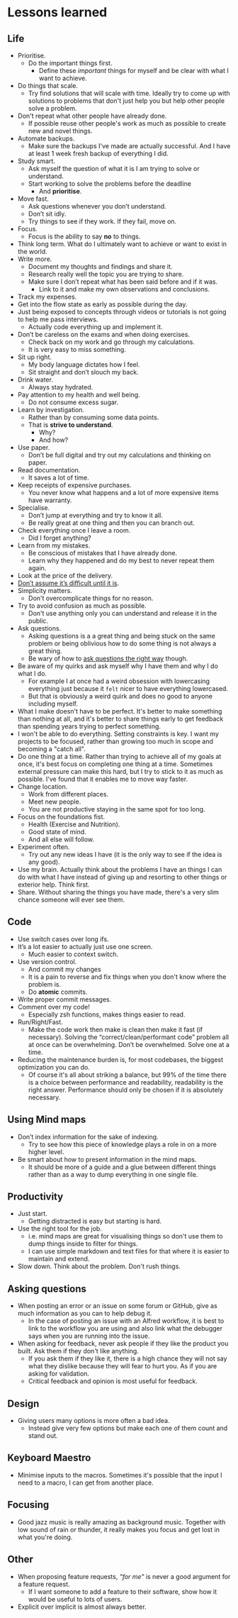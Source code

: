 # Lessons learned
## Life
- Prioritise.
	- Do the important things first.
		- Define these _important_ things for myself and be clear with what I want to achieve.
- Do things that scale.
	- Try find solutions that will scale with time. Ideally try to come up with solutions to problems that don't just help you but help other people solve a problem.
- Don't repeat what other people have already done.
	- If possible reuse other people's work as much as possible to create new and novel things.
- Automate backups.
	- Make sure the backups I've made are actually successful. And I have at least 1 week fresh backup of everything I did.
- Study smart.
	- Ask myself the question of what it is I am trying to solve or understand.
	- Start working to solve the problems before the deadline
		- And __prioritise__.
- Move fast.
	- Ask questions whenever you don’t understand.
	- Don’t sit idly.
	- Try things to see if they work. If they fail, move on.
- Focus.
	- Focus is the ability to say __no__ to things.
- Think long term. What do I ultimately want to achieve or want to exist in the world.
- Write more.
	- Document my thoughts and findings and share it.
	- Research really well the topic you are trying to share.
	- Make sure I don’t repeat what has been said before and if it was.
		- Link to it and make my own observations and conclusions.
- Track my expenses.
- Get into the flow state as early as possible during the day.
- Just being exposed to concepts through videos or tutorials is not going to help me pass interviews.
	- Actually code everything up and implement it.
- Don’t be careless on the exams and when doing exercises.
	- Check back on my work and go through my calculations.
	- It is very easy to miss something.
- Sit up right.
	- My body language dictates how I feel.
	- Sit straight and don’t slouch my back.
- Drink water.
	- Always stay hydrated.
- Pay attention to my health and well being.
	- Do not consume excess sugar.
- Learn by investigation.
	- Rather than by consuming some data points.
	- That is __strive to understand__.
		- Why?
		- And how?
- Use paper.
	- Don’t be full digital and try out my calculations and thinking on paper.
- Read documentation.
	- It saves a lot of time.
- Keep receipts of expensive purchases.
	- You never know what happens and a lot of more expensive items have warranty.
- Specialise.
	- Don’t jump at everything and try to know it all.
	- Be really great at one thing and then you can branch out.
- Check everything once I leave a room.
	- Did I forget anything?
- Learn from my mistakes.
	- Be conscious of mistakes that I have already done.
	- Learn why they happened and do my best to never repeat them again.
- Look at the price of the delivery.
- [Don’t assume it’s difficult until it is](https://news.ycombinator.com/item?id=10872970).
- Simplicity matters.
	- Don't overcomplicate things for no reason.
- Try to avoid confusion as much as possible.
	- Don't use anything only you can understand and release it in the public.
- Ask questions.
	- Asking questions is a a great thing and being stuck on the same problem or being oblivious how to do some thing is not always a great thing.
	- Be wary of how to [ask questions the right way](../research/asking-questions.md) though.
- Be aware of my quirks and ask myself why I have them and why I do what I do.
	- For example I at once had a weird obsession with lowercasing everything just because it `felt` nicer to have everything lowercased.
	- But that is obviously a weird quirk and does no good to anyone including myself.
- What I make doesn't have to be perfect. It's better to make something than nothing at all, and it's better to share things early to get feedback than spending years trying to perfect something.
- I won't be able to do everything. Setting constraints is key. I want my projects to be focused, rather than growing too much in scope and becoming a "catch all".
- Do one thing at a time. Rather than trying to achieve all of my goals at once, it's best focus on completing one thing at a time. Sometimes external pressure can make this hard, but I try to stick to it as much as possible. I've found that it enables me to move way faster.
- Change location.
	- Work from different places.
	- Meet new people.
	- You are not productive staying in the same spot for too long.
- Focus on the foundations fist.
	- Health (Exercise and Nutrition).
	- Good state of mind.
	- And all else will follow.
- Experiment often.
	- Try out any new ideas I have (it is the only way to see if the idea is any good).
- Use my brain. Actually think about the problems I have an things I can do with what I have instead of giving up and resorting to other things or exterior help. Think first.
- Share. Without sharing the things you have made, there's a very slim chance someone will ever see them.

## Code
- Use switch cases over long ifs.
- It’s a lot easier to actually just use one screen.
	- Much easier to context switch.
- Use version control.
	- And commit my changes
	- It is a pain to reverse and fix things when you don't know where the problem is.
	- Do __atomic__ commits.
- Write proper commit messages.
- Comment over my code!
	- Especially zsh functions, makes things easier to read.
- Run/Right/Fast.
	- Make the code work then make is clean then make it fast (if necessary). Solving the “correct/clean/performant code” problem all at once can be overwhelming. Don’t be overwhelmed. Solve one at a time.
- Reducing the maintenance burden is, for most codebases, the biggest optimization you can do.
	- Of course it's all about striking a balance, but 99% of the time there is a choice between performance and readability, readability is the right answer. Performance should only be chosen if it is absolutely necessary.

## Using Mind maps
- Don’t index information for the sake of indexing.
	- Try to see how this piece of knowledge plays a role in on a more higher level.
- Be smart about how to present information in the mind maps.
	- It should be more of a guide and a glue between different things rather than as a way to dump everything in one single file.

## Productivity
- Just start.
	- Getting distracted is easy but starting is hard.
- Use the right tool for the job.
	- i.e. mind maps are great for visualising things so don't use them to dump things inside to filter for things.
	- I can use simple markdown and text files for that where it is easier to maintain and extend.
- Slow down. Think about the problem. Don't rush things.

## Asking questions
- When posting an error or an issue on some forum or GitHub, give as much information as you can to help debug it.
	- In the case of posting an issue with an Alfred workflow, it is best to link to the workflow you are using and also link what the debugger says when you are running into the issue.
- When asking for feedback, never ask people if they like the product you built. Ask them if they don't like anything.
	- If you ask them if they like it, there is a high chance they will not say what they dislike because they will fear to hurt you. As if you are asking for validation.
	- Critical feedback and opinion is most useful for feedback.

## Design
- Giving users many options is more often a bad idea.
	- Instead give very few options but make each one of them count and stand out.

## Keyboard Maestro
- Minimise inputs to the macros. Sometimes it's possible that the input I need to a macro, I can get from another place.

## Focusing
- Good jazz music is really amazing as background music. Together with low sound of rain or thunder, it really makes you focus and get lost in what you're doing.

## Other
- When proposing feature requests, _"for me"_ is never a good argument for a feature request.
	- If I want someone to add a feature to their software, show how it would be useful to lots of users.
- Explicit over implicit is almost always better.